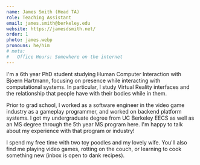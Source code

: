 ```yaml
---
name: James Smith (Head TA)
role: Teaching Assistant
email: james.smith@berkeley.edu
website: https://jamesdsmith.net/
order: 1
photo: james.webp
pronouns: he/him
# meta:
#   Office Hours: Somewhere on the internet
---
```


I'm a 6th year PhD student studying Human Computer Interaction with Bjoern Hartmann, focusing on presence while interacting with computational systems. In particular, I study Virtual Reality interfaces and the relationship that people have with their bodies while in them.

Prior to grad school, I worked as a software engineer in the video game industry as a gameplay programmer, and worked on backend platform systems. I got my undergraduate degree from UC Berkeley EECS as well as an MS degree through the 5th year MS program here. I'm happy to talk about my experience with that program or industry!

I spend my free time with two toy poodles and my lovely wife. You'll also find me playing video games, rotting on the couch, or learning to cook something new (inbox is open to dank recipes).
